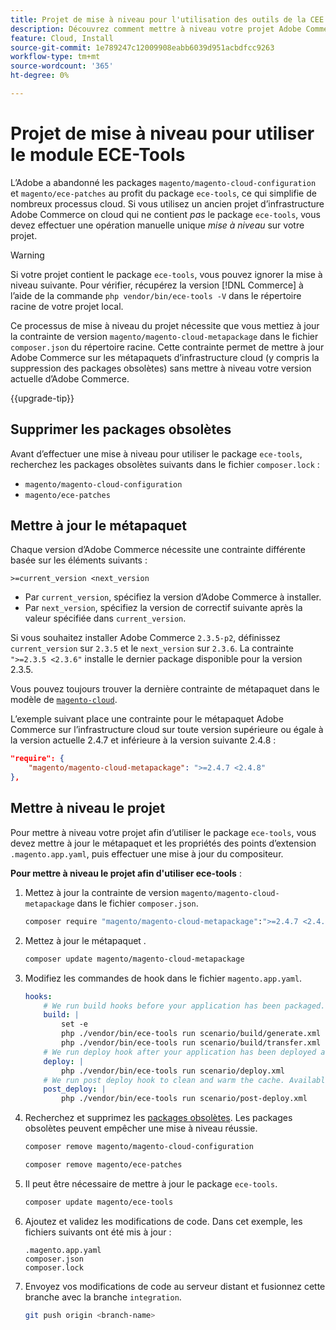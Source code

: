 ```yaml
---
title: Projet de mise à niveau pour l'utilisation des outils de la CEE
description: Découvrez comment mettre à niveau votre projet Adobe Commerce sur l'infrastructure cloud pour utiliser le package ECE-Tools et tirer parti des derniers correctifs et fonctionnalités.
feature: Cloud, Install
source-git-commit: 1e789247c12009908eabb6039d951acbdfcc9263
workflow-type: tm+mt
source-wordcount: '365'
ht-degree: 0%

---
```


# Projet de mise à niveau pour utiliser le module ECE-Tools

L’Adobe a abandonné les packages `magento/magento-cloud-configuration` et `magento/ece-patches` au profit du package `ece-tools`, ce qui simplifie de nombreux processus cloud. Si vous utilisez un ancien projet d’infrastructure Adobe Commerce on cloud qui ne contient _pas_ le package `ece-tools`, vous devez effectuer une opération manuelle unique _mise à niveau_ sur votre projet.

>[!WARNING]
>
>Si votre projet contient le package `ece-tools`, vous pouvez ignorer la mise à niveau suivante. Pour vérifier, récupérez la version [!DNL Commerce] à l’aide de la commande `php vendor/bin/ece-tools -V` dans le répertoire racine de votre projet local.

Ce processus de mise à niveau du projet nécessite que vous mettiez à jour la contrainte de version `magento/magento-cloud-metapackage` dans le fichier `composer.json` du répertoire racine. Cette contrainte permet de mettre à jour Adobe Commerce sur les métapaquets d’infrastructure cloud (y compris la suppression des packages obsolètes) sans mettre à niveau votre version actuelle d’Adobe Commerce.

{{upgrade-tip}}

## Supprimer les packages obsolètes

Avant d’effectuer une mise à niveau pour utiliser le package `ece-tools`, recherchez les packages obsolètes suivants dans le fichier `composer.lock` :

- `magento/magento-cloud-configuration`
- `magento/ece-patches`

## Mettre à jour le métapaquet

Chaque version d’Adobe Commerce nécessite une contrainte différente basée sur les éléments suivants :

```
>=current_version <next_version
```

- Par `current_version`, spécifiez la version d’Adobe Commerce à installer.
- Par `next_version`, spécifiez la version de correctif suivante après la valeur spécifiée dans `current_version`.

Si vous souhaitez installer Adobe Commerce `2.3.5-p2`, définissez `current_version` sur `2.3.5` et le `next_version` sur `2.3.6`. La contrainte `">=2.3.5 <2.3.6"` installe le dernier package disponible pour la version 2.3.5.

Vous pouvez toujours trouver la dernière contrainte de métapaquet dans le modèle de [`magento-cloud`](https://github.com/magento/magento-cloud/blob/master/composer.json).

L’exemple suivant place une contrainte pour le métapaquet Adobe Commerce sur l’infrastructure cloud sur toute version supérieure ou égale à la version actuelle 2.4.7 et inférieure à la version suivante 2.4.8 :

```json
"require": {
    "magento/magento-cloud-metapackage": ">=2.4.7 <2.4.8"
},
```

## Mettre à niveau le projet

Pour mettre à niveau votre projet afin d’utiliser le package `ece-tools`, vous devez mettre à jour le métapaquet et les propriétés des points d’extension `.magento.app.yaml`, puis effectuer une mise à jour du compositeur.

**Pour mettre à niveau le projet afin d&#39;utiliser ece-tools** :

1. Mettez à jour la contrainte de version `magento/magento-cloud-metapackage` dans le fichier `composer.json`.

   ```bash
   composer require "magento/magento-cloud-metapackage":">=2.4.7 <2.4.8" --no-update
   ```

1. Mettez à jour le métapaquet .

   ```bash
   composer update magento/magento-cloud-metapackage
   ```

1. Modifiez les commandes de hook dans le fichier `magento.app.yaml`.

   ```yaml
   hooks:
       # We run build hooks before your application has been packaged.
       build: |
           set -e
           php ./vendor/bin/ece-tools run scenario/build/generate.xml
           php ./vendor/bin/ece-tools run scenario/build/transfer.xml
       # We run deploy hook after your application has been deployed and started.
       deploy: |
           php ./vendor/bin/ece-tools run scenario/deploy.xml
       # We run post deploy hook to clean and warm the cache. Available with ECE-Tools 2002.0.10.
       post_deploy: |
           php ./vendor/bin/ece-tools run scenario/post-deploy.xml
   ```

1. Recherchez et supprimez les [packages obsolètes](#remove-deprecated-packages). Les packages obsolètes peuvent empêcher une mise à niveau réussie.

   ```bash
   composer remove magento/magento-cloud-configuration
   ```

   ```bash
   composer remove magento/ece-patches
   ```

1. Il peut être nécessaire de mettre à jour le package `ece-tools`.

   ```bash
   composer update magento/ece-tools
   ```

1. Ajoutez et validez les modifications de code. Dans cet exemple, les fichiers suivants ont été mis à jour :

   ```
   .magento.app.yaml
   composer.json
   composer.lock
   ```

1. Envoyez vos modifications de code au serveur distant et fusionnez cette branche avec la branche `integration`.

   ```bash
   git push origin <branch-name>
   ```
